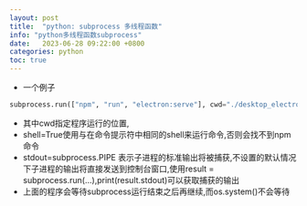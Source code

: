 ```yaml
---
layout: post
title:  "python: subprocess 多线程函数"
info: "python多线程函数subprocess"
date:   2023-06-28 09:22:00 +0800
categories: python
toc: true
---
```


- 一个例子
```python
subprocess.run(["npm", "run", "electron:serve"], cwd="./desktop_electron", stdout=subprocess.PIPE,shell=True)
```
- 其中cwd指定程序运行的位置,  
- shell=True使用与在命令提示符中相同的shell来运行命令,否则会找不到npm命令
- stdout=subprocess.PIPE 表示子进程的标准输出将被捕获,不设置的默认情况下子进程的输出将直接发送到控制台窗口,使用result = subprocess.run(...),print(result.stdout)可以获取捕获的输出
- 上面的程序会等待subprocess运行结束之后再继续,而os.system()不会等待





